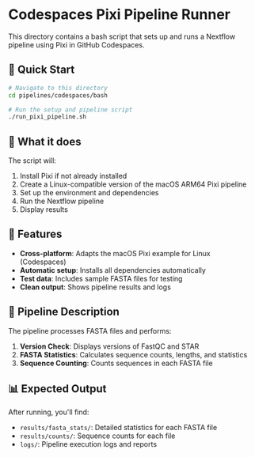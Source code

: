 # Codespaces Pixi Pipeline Runner

This directory contains a bash script that sets up and runs a Nextflow pipeline using Pixi in GitHub Codespaces.

## 🚀 Quick Start

```bash
# Navigate to this directory
cd pipelines/codespaces/bash

# Run the setup and pipeline script
./run_pixi_pipeline.sh
```

## 📁 What it does

The script will:
1. Install Pixi if not already installed
2. Create a Linux-compatible version of the macOS ARM64 Pixi pipeline
3. Set up the environment and dependencies
4. Run the Nextflow pipeline
5. Display results

## 🔧 Features

- **Cross-platform**: Adapts the macOS Pixi example for Linux (Codespaces)
- **Automatic setup**: Installs all dependencies automatically
- **Test data**: Includes sample FASTA files for testing
- **Clean output**: Shows pipeline results and logs

## 🧬 Pipeline Description

The pipeline processes FASTA files and performs:
1. **Version Check**: Displays versions of FastQC and STAR
2. **FASTA Statistics**: Calculates sequence counts, lengths, and statistics
3. **Sequence Counting**: Counts sequences in each FASTA file

## 📊 Expected Output

After running, you'll find:
- `results/fasta_stats/`: Detailed statistics for each FASTA file
- `results/counts/`: Sequence counts for each file
- `logs/`: Pipeline execution logs and reports